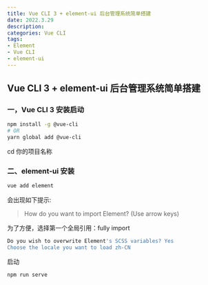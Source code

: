 ```yaml
---
title: Vue CLI 3 + element-ui 后台管理系统简单搭建
date: 2022.3.29
description:  
categories: Vue CLI
tags:
- Element
- Vue CLI
- element-ui
---
```



## Vue CLI 3 + element-ui 后台管理系统简单搭建

### 一，Vue CLI 3 安装启动

```bash
npm install -g @vue-cli
# OR
yarn global add @vue-cli
```

cd 你的项目名称 

### 二、element-ui 安装

```bash
vue add element
```

会出现如下提示:

> How do you want to import Element? (Use arrow keys)

为了方便，选择第一个全局引用：fully import
```bash
Do you wish to overwrite Element's SCSS variables? Yes
Choose the locale you want to load zh-CN
```

启动
 
```bash
npm run serve
```